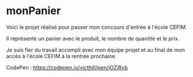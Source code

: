 # monPanier

Voici le projet réalisé pour passer mon concours d'entrée à l'école CEFIM.

Il représente un panier avec le produit, le nombre de quantité et le prix.

Je suis fier du travail accompli avec mon équipe projet et au final de mon accès à l'école CEFIM à la rentrée prochaine.

CodePen : https://codepen.io/victhill/pen/jOZjRvb
